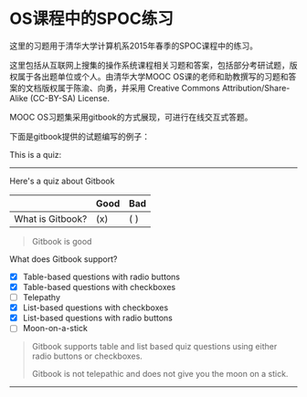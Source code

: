 # OS课程中的SPOC练习
这里的习题用于清华大学计算机系2015年春季的SPOC课程中的练习。


这里包括从互联网上搜集的操作系统课程相关习题和答案，包括部分考研试题，版权属于各出题单位或个人。由清华大学MOOC OS课的老师和助教撰写的习题和答案的文档版权属于陈渝、向勇，并采用 Creative Commons Attribution/Share-Alike (CC-BY-SA) License.

MOOC OS习题集采用gitbook的方式展现，可进行在线交互式答题。

下面是gitbook提供的试题编写的例子：

This is a quiz:

---

Here's a quiz about Gitbook

|                  | Good | Bad |
| ---------------- | ---- | --- |
| What is Gitbook? | (x)  | ( ) |

> Gitbook is good

What does Gitbook support?
- [x] Table-based questions with radio buttons
- [x] Table-based questions with checkboxes
- [ ] Telepathy
- [x] List-based questions with checkboxes
- [x] List-based questions with radio buttons
- [ ] Moon-on-a-stick

> Gitbook supports table and list based quiz questions using either radio buttons or checkboxes.
>
> Gitbook is not telepathic and does not give you the moon on a stick.

---

